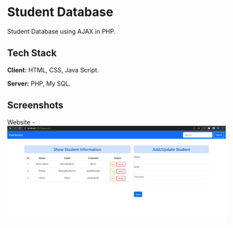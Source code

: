 # Student Database
Student Database using AJAX in PHP.

## Tech Stack

**Client:** HTML, CSS, Java Script.

**Server:** PHP, My SQL.
  

## Screenshots

Website - 
![App Screenshot](WhatsApp%20Image%202023-02-05%20at%2017.00.50.jpg)
